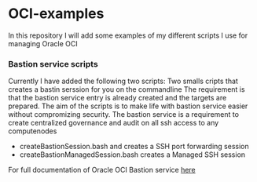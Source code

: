 # OCI-examples

In this repository I will add some examples of my different scripts I use for managing Oracle OCI

### Bastion service scripts
Currently I have added the following two scripts:
Two smalls cripts that creates a bastin serssion for you on the commandline
The requirement is that the bastion service entry is already created and the targets are prepared.
The aim of the scripts is to make life with bastion service easier without compromizing security.
The bastion service is a requirement to create centralized governance and audit on all ssh access to any computenodes

- createBastionSession.bash and   creates a SSH port forwarding session
- createBastionManagedSession.bash   creates a Managed SSH session


For full documentation of Oracle OCI Bastion service [here](https://docs.oracle.com/en-us/iaas/Content/Bastion/home.htm)


